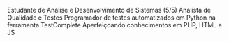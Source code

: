 Estudante de Análise e Desenvolvimento de Sistemas (5/5)
Analista de Qualidade e Testes
Programador de testes automatizados em Python na ferramenta TestComplete
Aperfeiçoando conhecimentos em PHP, HTML e JS

